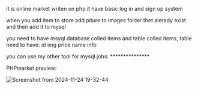 it is online market writen on php it have basic log in and sign up system

when you add item to store add piture to images folder thet alerady exist and then add it to mysql

you need to have msyql database colled items and table colled items, table need to have: id  img  price  name  info

you can use my other tool for mysql jobs: ***************

PHPmarket preview: 

![Screenshot from 2024-11-24 19-32-44](https://github.com/user-attachments/assets/b0781335-2c93-4ed3-a9c5-ad73f9a4db29)
